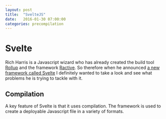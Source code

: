 ```yaml
---
layout: post
title:  "SvelteJS"
date:   2016-01-30 07:00:00
categories: precompilation
---
```

# Svelte

Rich Harris is a Javascript wizard who has already created the build tool [Rollup](https://github.com/rollup/rollup) and the framework [Ractive](https://github.com/ractivejs/ractive). So therefore when he announced [a new framework called Svelte](https://svelte.technology/) I definitely wanted to take a look and see what problems he is trying to tackle with it.

## Compilation

A key feature of Svelte is that it uses compilation. The framework is used to create a deployable Javascript file in a variety of formats.
